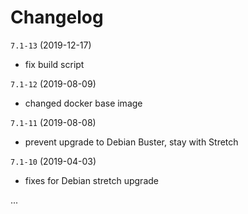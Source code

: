 # Changelog


`7.1-13` (2019-12-17)
- fix build script

`7.1-12` (2019-08-09)
- changed docker base image

`7.1-11` (2019-08-08)
- prevent upgrade to Debian Buster, stay with Stretch

`7.1-10` (2019-04-03)
- fixes for Debian stretch upgrade

...
